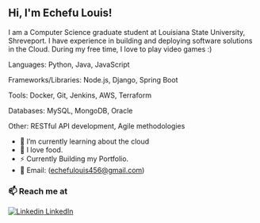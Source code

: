 <h2> Hi, I'm Echefu Louis!</h2>

I am a Computer Science graduate student at Louisiana State University, Shreveport. I have experience in building and deploying software solutions in the Cloud. During my free time, I love to play video games :)

<p>Languages: Python, Java, JavaScript</p>
<p>Frameworks/Libraries: Node.js, Django, Spring Boot</p>
<p>Tools: Docker, Git, Jenkins, AWS, Terraform</p>
<p>Databases: MySQL, MongoDB, Oracle</p>
<p>Other: RESTful API development, Agile methodologies</p>

- 🔭 I’m currently learning about the cloud
- 🍔 I love food.
- ⚡ Currently Building my Portfolio.
- 💬 Email: (echefulouis456@gmail.com)

### 📫 Reach me at 
[![Linkedin](https://i.stack.imgur.com/gVE0j.png) LinkedIn](https://www.linkedin.com/in/echefulouis)
